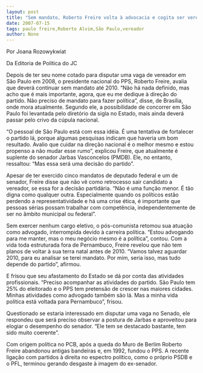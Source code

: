 ```yaml
---
layout: post
title: "Sem mandato, Roberto Freire volta à advocacia e cogita ser vereador em São Paulo"
date: 2007-07-15
tags: paulo freire,Roberto Alvim,São Paulo,vereador
author: None
---
```

Por Joana Rozowykwiat 

Da Editoria de Pol&iacute;tica do JC

Depois de ter seu nome cotado para disputar uma vaga de vereador em S&atilde;o Paulo em 2008, o presidente nacional do PPS, Roberto Freire, avalia que dever&aacute; continuar sem mandato at&eacute; 2010. 
&ldquo;N&atilde;o h&aacute; nada definido, mas acho que &eacute; mais importante, agora, que eu me dedique &agrave; dire&ccedil;&atilde;o do partido. N&atilde;o preciso de mandato para fazer pol&iacute;tica&rdquo;, disse, de Bras&iacute;lia, onde mora atualmente. 
Segundo ele, a possibilidade de concorrer em S&atilde;o Paulo foi levantada pelo diret&oacute;rio da sigla no Estado, mais ainda dever&aacute; passar pelo crivo da c&uacute;pula nacional. 

&ldquo;O pessoal de S&atilde;o Paulo est&aacute; com essa id&eacute;ia. &Eacute; uma tentativa de fortalecer o partido l&aacute;, porque algumas pesquisas indicam que haveria um bom resultado. Avalio que cuidar na dire&ccedil;&atilde;o nacional &eacute; o melhor mesmo e estou propenso a n&atilde;o mudar esse rumo&rdquo;, explicou Freire, que atualmente &eacute; suplente do senador Jarbas Vasconcelos (PMDB). Ele, no entanto, ressaltou: &ldquo;Mas essa ser&aacute; uma decis&atilde;o do partido&rdquo;. 

Apesar de ter exercido cinco mandatos de deputado federal e um de senador, Freire disse que n&atilde;o v&ecirc; como retrocesso sair candidato a vereador, se essa for a decis&atilde;o partid&aacute;ria. &ldquo;N&atilde;o &eacute; uma fun&ccedil;&atilde;o menor. &Eacute; t&atilde;o digna como qualquer outra. Especialmente quando os pol&iacute;ticos est&atilde;o perdendo a representatividade e h&aacute; uma crise &eacute;tica, &eacute; importante que pessoas s&eacute;rias possam trabalhar com compet&ecirc;ncia, independentemente de ser no &acirc;mbito municipal ou federal&rdquo;. 

Sem exercer nenhum cargo eletivo, o p&oacute;s-comunista retomou sua atua&ccedil;&atilde;o como advogado, interrompida devido &agrave; carreira pol&iacute;tica. &ldquo;Estou advogando para me manter, mas o meu neg&oacute;cio mesmo &eacute; a pol&iacute;tica&rdquo;, contou. 
Com a vida toda estruturada fora de Pernambuco, Freire revelou que n&atilde;o tem planos de voltar &agrave; sua terra natal antes de 2010. &ldquo;Vamos talvez aguardar 2010, para eu analisar se terei mandato. Por mim, seria isso, mas tudo depende do partido&rdquo;, afirmou. 

E frisou que seu afastamento do Estado se d&aacute; por conta das atividades profissionais. &ldquo;Preciso acompanhar as atividades do partido. S&atilde;o Paulo tem 25% do eleitorado e o PPS tem pretens&atilde;o de crescer nas maiores cidades. Minhas atividades como advogado tamb&eacute;m s&atilde;o l&aacute;. Mas a minha vida pol&iacute;tica est&aacute; voltada para Pernambuco&rdquo;, frisou. 

Questionado se estaria interessado em disputar uma vaga no Senado, ele respondeu que ser&aacute; preciso observar a postura de Jarbas e aproveitou para elogiar o desempenho do senador. &ldquo;Ele tem se destacado bastante, tem sido muito coerente&rdquo;. 

Com origem pol&iacute;tica no PCB, ap&oacute;s a queda do Muro de Berlim Roberto Freire abandonou antigas bandeiras e, em 1992, fundou o PPS. A recente liga&ccedil;&atilde;o com partidos &agrave; direita no espectro pol&iacute;tico, como o pr&oacute;prio PSDB e o PFL, terminou gerando desgaste &agrave; imagem do ex-senador.  
